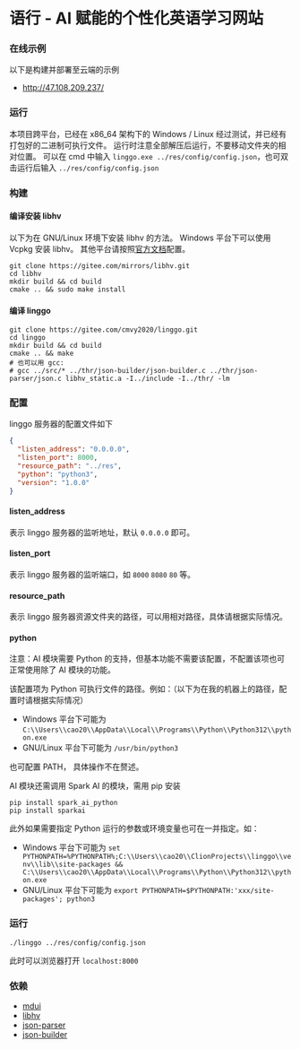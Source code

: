 # 语行 - AI 赋能的个性化英语学习网站

### 在线示例
以下是构建并部署至云端的示例
- http://47.108.209.237/

### 运行
本项目跨平台，已经在 x86_64 架构下的 Windows / Linux 经过测试，并已经有打包好的二进制可执行文件。
运行时注意全部解压后运行，不要移动文件夹的相对位置。
可以在 cmd 中输入 `linggo.exe ../res/config/config.json`，也可双击运行后输入 `../res/config/config.json`

### 构建
#### 编译安装 libhv
以下为在 GNU/Linux 环境下安装 libhv 的方法。
Windows 平台下可以使用 Vcpkg 安装 libhv。
其他平台请按照[官方文档](https://github.com/ithewei/libhv/blob/master/README-CN.md#%EF%B8%8F-%E6%9E%84%E5%BB%BA)配置。
```shell
git clone https://gitee.com/mirrors/libhv.git
cd libhv
mkdir build && cd build
cmake .. && sudo make install
```
#### 编译 linggo
```shell
git clone https://gitee.com/cmvy2020/linggo.git
cd linggo
mkdir build && cd build
cmake .. && make
# 也可以用 gcc:
# gcc ../src/* ../thr/json-builder/json-builder.c ../thr/json-parser/json.c libhv_static.a -I../include -I../thr/ -lm
```

### 配置
linggo 服务器的配置文件如下
```json
{
  "listen_address": "0.0.0.0",
  "listen_port": 8000,
  "resource_path": "../res",
  "python": "python3",
  "version": "1.0.0"
}
```
#### listen_address
表示 linggo 服务器的监听地址，默认 `0.0.0.0` 即可。
#### listen_port
表示 linggo 服务器的监听端口，如 `8000` `8080` `80` 等。
#### resource_path
表示 linggo 服务器资源文件夹的路径，可以用相对路径，具体请根据实际情况。
#### python
注意：AI 模块需要 Python 的支持，但基本功能不需要该配置，不配置该项也可正常使用除了 AI 模块的功能。

该配置项为 Python 可执行文件的路径。例如：（以下为在我的机器上的路径，配置时请根据实际情况）
- Windows 平台下可能为 `C:\\Users\\cao20\\AppData\\Local\\Programs\\Python\\Python312\\python.exe`
- GNU/Linux 平台下可能为 `/usr/bin/python3`  

也可配置 PATH， 具体操作不在赘述。

AI 模块还需调用 Spark AI 的模块，需用 pip 安装
```shell
pip install spark_ai_python
pip install sparkai
```

此外如果需要指定 Python 运行的参数或环境变量也可在一并指定。如：
- Windows 平台下可能为 `set PYTHONPATH=%PYTHONPATH%;C:\\Users\\cao20\\ClionProjects\\linggo\\venv\\lib\\site-packages && C:\\Users\\cao20\\AppData\\Local\\Programs\\Python\\Python312\\python.exe`
- GNU/Linux 平台下可能为 `export PYTHONPATH=$PYTHONPATH:'xxx/site-packages'; python3`

### 运行
```shell
./linggo ../res/config/config.json
```
此时可以浏览器打开 `localhost:8000`

### 依赖
- [mdui](https://www.mdui.org/docs/)
- [libhv](https://github.com/ithewei/libhv)
- [json-parser](https://github.com/json-parser/json-parser)
- [json-builder](https://github.com/json-parser/json-builder)